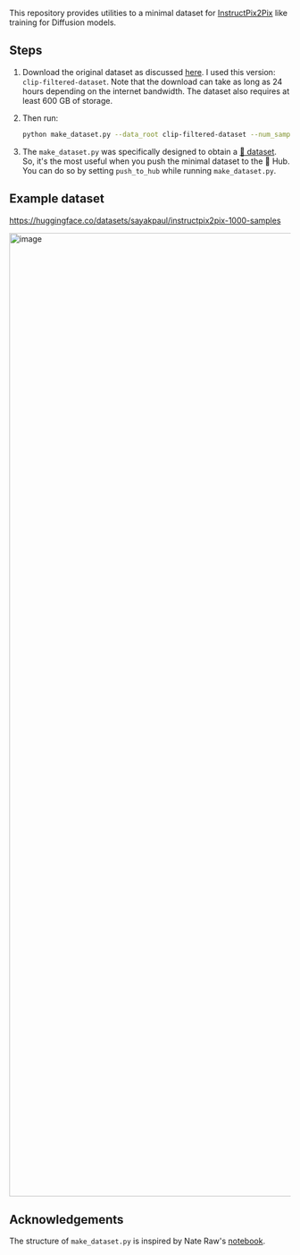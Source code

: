 This repository provides utilities to a minimal dataset for [InstructPix2Pix](https://arxiv.org/abs/2211.09800) like training for Diffusion models.

## Steps

1. Download the original dataset as discussed [here](https://github.com/timothybrooks/instruct-pix2pix#generated-dataset). I used this version: `clip-filtered-dataset`. Note that the download can take as long as 24 hours depending on the internet bandwidth. The dataset also requires at least 600 GB of storage.
2. Then run:

    ```bash
    python make_dataset.py --data_root clip-filtered-dataset --num_samples_to_use 1000
    ```
3. The `make_dataset.py` was specifically designed to obtain a [🤗 dataset](https://huggingface.co/docs/datasets/). So, it's the most useful when you push the minimal dataset to the 🤗 Hub. You can do so by setting `push_to_hub` while running `make_dataset.py`. 

## Example dataset

https://huggingface.co/datasets/sayakpaul/instructpix2pix-1000-samples

<img width="1722" alt="image" src="https://user-images.githubusercontent.com/22957388/221134160-1065e5b4-b7fa-4138-9fed-6573c0e021ca.png">

## Acknowledgements

The structure of `make_dataset.py` is inspired by Nate Raw's [notebook](https://gist.github.com/nateraw/c91fb548c3a749cfbe6436d555a547b0). 

